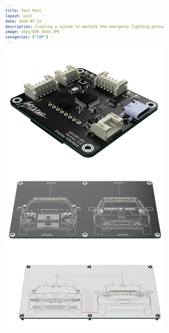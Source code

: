 ```yaml
---
title: Test Post
layout: post
date: 2020-07-22
description: Creating a system to emulate the emergency lighting patterns of the California Highway Patrol and embedding in a diecast car
image: chp1/EOR_3034.JPG
categories: ["CHP"]
---
```


<img class="card-img" src="/img/chp_boards/controller_2020-Jul-22_10-11-42PM-000_CustomizedView20605082923_png_alpha.png" alt="">
<img class="card-img" src="/img/chp_boards/newexplorer_2020-Jul-22_10-55-05PM-000_CustomizedView65626740003_png_alpha.png" alt="">
<img class="card-img" src="/img/chp_boards/pcfcharger_2020-Jul-22_11-09-34PM-000_CustomizedView19978159394_png_alpha.png" alt="">

